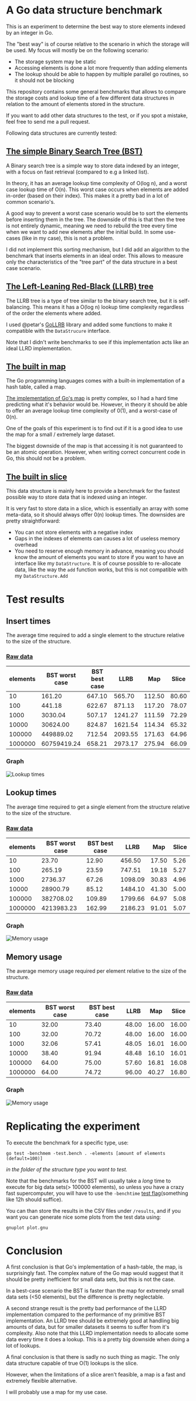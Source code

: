 A Go data structure benchmark
=============================

This is an experiment to determine the best way to store elements indexed by an integer in Go.

The "best way" is of course relative to the scenario in which the storage will be used. My focus will mostly be on the following scenario:

- The storage system may be static
- Accessing elements is done a lot more frequently than adding elements
- The lookup should be able to happen by multiple parallel go routines, so it should not be blocking

This repository contains some general benchmarks that allows to compare the storage costs and lookup time of a few different data structures in relation to the amount of elements stored in the structure.

If you want to add other data structures to the test, or if you spot a mistake, feel free to send me a pull request.

Following data structures are currently tested:

## [The simple Binary Search Tree (BST)](http://en.wikipedia.org/wiki/Binary_search_tree)

A Binary search tree is a simple way to store data indexed by an integer, with a focus on fast retrieval (compared to e.g a linked list).

In theory, it has an average lookup time complexity of O(log n), and a worst case lookup time of O(n). This worst case occurs when elements are added in-order (based on their index). This makes it a pretty bad in a lot of common scenario's.

A good way to prevent a worst case scenario would be to sort the elements before inserting them in the tree. The downside of this is that then the tree is not entirely dynamic, meaning we need to rebuild the tree every time when we want to add new elements after the initial build. In some use-cases (like in my case), this is not a problem.

I did not implement this sorting mechanism, but I did add an algorithm to the benchmark that inserts elements in an ideal order. This allows to measure only the characteristics of the "tree part" of the data structure in a best case scenario.

## [The Left-Leaning Red-Black (LLRB) tree](http://en.wikipedia.org/wiki/Left-leaning_red%E2%80%93black_tree)

The LLRB tree is a type of tree similar to the binary search tree, but it is self-balancing. This means it has a O(log n) lookup time complexity regardless of the order the elements where added.

I used @petar's [GoLLRB](https://github.com/petar/GoLLRB) library and added some functions to make it compatible with the `DataStrucure` interface.

Note that I didn't write benchmarks to see if this implementation acts like an ideal LLRD implementation.

## [The built in map](https://golang.org/doc/effective_go.html#maps)

The Go programming languages comes with a built-in implementation of a hash table, called a map.

[The implementation of Go's map](https://code.google.com/p/go/source/browse/src/runtime/hashmap.go) is pretty complex, so I had a hard time predicting what it's behavior would be. However, in theory it should be able to offer an average lookup time complexity of 0(1), and a worst-case of 0(n).

One of the goals of this experiment is to find out if it is a good idea to use the map for a small / extremely large dataset.

The biggest downside of the map is that accessing it is not guaranteed to be an atomic operation. However, when writing correct concurrent code in Go, this should not be a problem.  

## [The built in slice](https://golang.org/doc/effective_go.html#slices)

This data structure is mainly here to provide a benchmark for the fastest possible way to store data that is indexed using an integer.

It is very fast to store data in a slice, which is essentially an array with some meta-data, so it should always offer 0(n) lookup times. The downsides are pretty straightforward:
- You can not store elements with a negative index
- Gaps in the indexes of elements can causes a lot of useless memory overhead
- You need to reserve enough memory in advance, meaning you should know the amount of elements you want to store if you want to have an interface like my `DataStructure`. It is of course possible to re-allocate data, like the way the `add` function works, but this is not compatible with my `DataStructure.Add` 

# Test results

## Insert times

The average time required to add a single element to the structure relative to the size of the structure.

### [Raw data](results/insert_times.csv)

elements | BST worst case | BST best case | LLRB    | Map    | Slice
---------|----------------|---------------|---------|--------|------
      10 |         161.20 |        647.10 |  565.70 | 112.50 | 80.60
     100 |         441.18 |        622.67 |  871.13 | 117.20 | 78.07
    1000 |        3030.04 |        507.17 | 1241.27 | 111.59 | 72.29
   10000 |       30624.00 |        824.87 | 1621.54 | 114.34 | 65.32
  100000 |      449889.02 |        712.54 | 2093.55 | 171.63 | 64.96
 1000000 |    60759419.24 |        658.21 | 2973.17 | 275.94 | 66.09

### Graph
![Lookup times](results/insert_times.svg)

## Lookup times

The average time required to get a single element from the structure relative to the size of the structure.

### [Raw data](https://cdn.rawgit.com/Bitbored/data-structure-bench/master/results/lookup_times.svg)

elements | BST worst case | BST best case | LLRB    | Map   | Slice
---------|----------------|---------------|---------|-------|------
      10 |          23.70 |         12.90 |  456.50 | 17.50 |  5.26
     100 |         265.19 |         23.59 |  747.51 | 19.18 |  5.27
    1000 |        2736.37 |         67.26 | 1098.09 | 30.83 |  4.96
   10000 |       28900.79 |         85.12 | 1484.10 | 41.30 |  5.00
  100000 |      382708.02 |        109.89 | 1799.66 | 64.97 |  5.08
 1000000 |     4213983.23 |        162.99 | 2186.23 | 91.01 |  5.07

### Graph
![Memory usage](results/lookup_times.svg)


## Memory usage

The average memory usage required per element relative to the size of the structure.

### [Raw data](results/memory_usage.csv)

elements | BST worst case | BST best case | LLRB  | Map   | Slice
---------|----------------|---------------|-------|-------|------
      10 |          32.00 |         73.40 | 48.00 | 16.00 | 16.00
     100 |          32.00 |         70.72 | 48.00 | 16.00 | 16.00
    1000 |          32.06 |         57.41 | 48.05 | 16.01 | 16.00
   10000 |          38.40 |         91.94 | 48.48 | 16.10 | 16.01
  100000 |          64.00 |         75.00 | 57.60 | 16.81 | 16.08
 1000000 |          64.00 |         74.72 | 96.00 | 40.27 | 16.80

### Graph
![Memory usage](results/memory_usage.svg)

# Replicating the experiment

To execute the benchmark for a specific type, use:

```
go test -benchmem -test.bench . -elements [amount of elements (default=100)]
```
*in the folder of the structure type you want to test.*

Note that the benchmarks for the BST will usually take a *long* time to execute for big data sets(> 100000 elements), so unless you have a crazy fast supercomputer, you will have to use the `-benchtime` [test flag](https://golang.org/cmd/go/)(something like 12h should suffice). 


You can than store the results in the CSV files under `/results`, and if you want you can generate nice some plots from the test data using:
```
gnuplot plot.gnu
```

# Conclusion

A first conclusion is that Go's implementation of a hash-table, the map, is surprisingly fast. The complex nature of the Go map would suggest that it should be pretty inefficient for small data sets, but this is not the case. 

In a best-case scenario the BST is faster than the map for extremely small data sets (<50 elements), but the difference is pretty neglectable.

A second strange result is the pretty bad performance of the LLRD implementation compared to the performance of my primitive BST implementation. An LLRD tree should be extremely good at handling big amounts of data, but for smaller datasets it seems to suffer from it's complexity. Also note that this LLRD implementation needs to allocate some data every time it does a lookup. This is a pretty big downside when doing a lot of lookups.

A final conclusion is that there is sadly no such thing as magic. The only data structure capable of true O(1) lookups is the slice.

However, when the limitations of a slice aren't feasible, a map is a fast and extremely flexible alternative.

I will probably use a map for my use case.

